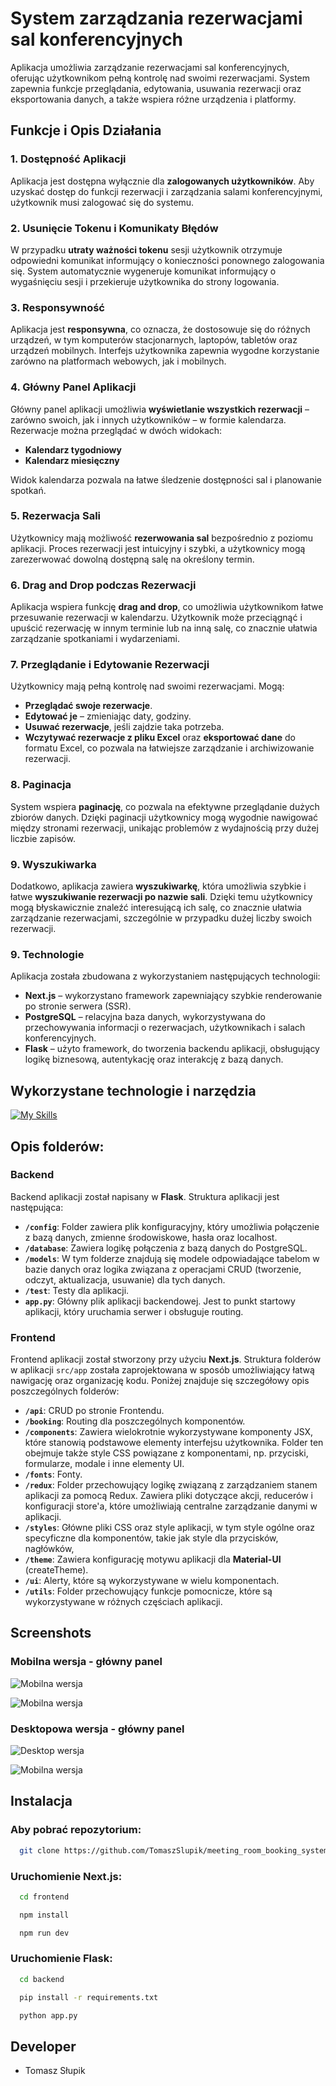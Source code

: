 # System zarządzania rezerwacjami sal konferencyjnych

Aplikacja umożliwia zarządzanie rezerwacjami sal konferencyjnych, oferując użytkownikom pełną kontrolę nad swoimi rezerwacjami. System zapewnia funkcje przeglądania, edytowania, usuwania rezerwacji oraz eksportowania danych, a także wspiera różne urządzenia i platformy. 

## Funkcje i Opis Działania

### 1. Dostępność Aplikacji

Aplikacja jest dostępna wyłącznie dla **zalogowanych użytkowników**. Aby uzyskać dostęp do funkcji rezerwacji i zarządzania salami konferencyjnymi, użytkownik musi zalogować się do systemu.

### 2. Usunięcie Tokenu i Komunikaty Błędów

W przypadku **utraty ważności tokenu** sesji użytkownik otrzymuje odpowiedni komunikat informujący o konieczności ponownego zalogowania się. System automatycznie wygeneruje komunikat informujący o wygaśnięciu sesji i przekieruje użytkownika do strony logowania.

### 3. Responsywność

Aplikacja jest **responsywna**, co oznacza, że dostosowuje się do różnych urządzeń, w tym komputerów stacjonarnych, laptopów, tabletów oraz urządzeń mobilnych. Interfejs użytkownika zapewnia wygodne korzystanie zarówno na platformach webowych, jak i mobilnych.

### 4. Główny Panel Aplikacji

Główny panel aplikacji umożliwia **wyświetlanie wszystkich rezerwacji** – zarówno swoich, jak i innych użytkowników – w formie kalendarza. Rezerwacje można przeglądać w dwóch widokach:
- **Kalendarz tygodniowy**
- **Kalendarz miesięczny**

Widok kalendarza pozwala na łatwe śledzenie dostępności sal i planowanie spotkań.

### 5. Rezerwacja Sali

Użytkownicy mają możliwość **rezerwowania sal** bezpośrednio z poziomu aplikacji. Proces rezerwacji jest intuicyjny i szybki, a użytkownicy mogą zarezerwować dowolną dostępną salę na określony termin.

### 6. Drag and Drop podczas Rezerwacji

Aplikacja wspiera funkcję **drag and drop**, co umożliwia użytkownikom łatwe przesuwanie rezerwacji w kalendarzu. Użytkownik może przeciągnąć i upuścić rezerwację w innym terminie lub na inną salę, co znacznie ułatwia zarządzanie spotkaniami i wydarzeniami.

### 7. Przeglądanie i Edytowanie Rezerwacji

Użytkownicy mają pełną kontrolę nad swoimi rezerwacjami. Mogą:
- **Przeglądać swoje rezerwacje**.
- **Edytować je** – zmieniając daty, godziny.
- **Usuwać rezerwacje**, jeśli zajdzie taka potrzeba.
- **Wczytywać rezerwacje z pliku Excel** oraz **eksportować dane** do formatu Excel, co pozwala na łatwiejsze zarządzanie i archiwizowanie rezerwacji.

### 8. Paginacja

System wspiera **paginację**, co pozwala na efektywne przeglądanie dużych zbiorów danych. Dzięki paginacji użytkownicy mogą wygodnie nawigować między stronami rezerwacji, unikając problemów z wydajnością przy dużej liczbie zapisów.

### 9. Wyszukiwarka

Dodatkowo, aplikacja zawiera **wyszukiwarkę**, która umożliwia szybkie i łatwe **wyszukiwanie rezerwacji po nazwie sali**. Dzięki temu użytkownicy mogą błyskawicznie znaleźć interesującą ich salę, co znacznie ułatwia zarządzanie rezerwacjami, szczególnie w przypadku dużej liczby swoich rezerwacji.

### 9. Technologie

Aplikacja została zbudowana z wykorzystaniem następujących technologii:
- **Next.js** – wykorzystano framework zapewniający szybkie renderowanie po stronie serwera (SSR).
- **PostgreSQL** – relacyjna baza danych, wykorzystywana do przechowywania informacji o rezerwacjach, użytkownikach i salach konferencyjnych.
- **Flask** – użyto framework, do tworzenia backendu aplikacji, obsługujący logikę biznesową, autentykację oraz interakcję z bazą danych.

## Wykorzystane technologie i narzędzia

[![My Skills](https://skillicons.dev/icons?i=html,css,nextjs,materialui,postgres,flask,git,vscode,postman)](https://skillicons.dev)


## Opis folderów:

### Backend

Backend aplikacji został napisany w **Flask**. Struktura aplikacji jest następująca:

- **`/config`**: Folder zawiera plik konfiguracyjny, który umożliwia połączenie z bazą danych, zmienne środowiskowe, hasła oraz localhost.
- **`/database`**: Zawiera logikę połączenia z bazą danych do PostgreSQL.
- **`/models`**: W tym folderze znajdują się modele odpowiadające tabelom w bazie danych oraz logika związana z operacjami CRUD (tworzenie, odczyt, aktualizacja, usuwanie) dla tych danych.
- **`/test`**: Testy dla aplikacji.
- **`app.py`**: Główny plik aplikacji backendowej. Jest to punkt startowy aplikacji, który uruchamia serwer i obsługuje routing.

### Frontend

Frontend aplikacji został stworzony przy użyciu **Next.js**. Struktura folderów w aplikacji `src/app` została zaprojektowana w sposób umożliwiający łatwą nawigację oraz organizację kodu. Poniżej znajduje się szczegółowy opis poszczególnych folderów:


- **`/api`**: CRUD po stronie Frontendu.
- **`/booking`**: Routing dla poszczególnych komponentów.
- **`/components`**: Zawiera wielokrotnie wykorzystywane komponenty JSX, które stanowią podstawowe elementy interfejsu użytkownika. Folder ten obejmuje także style CSS powiązane z komponentami, np. przyciski, formularze, modale i inne elementy UI.
- **`/fonts`**: Fonty.
- **`/redux`**: Folder przechowujący logikę związaną z zarządzaniem stanem aplikacji za pomocą Redux. Zawiera pliki dotyczące akcji, reducerów i konfiguracji store'a, które umożliwiają centralne zarządzanie danymi w aplikacji.
- **`/styles`**: Główne pliki CSS oraz style aplikacji, w tym style ogólne oraz specyficzne dla komponentów, takie jak style dla przycisków, nagłówków,
- **`/theme`**: Zawiera konfigurację motywu aplikacji dla **Material-UI** (createTheme).
- **`/ui`**: Alerty, które są wykorzystywane w wielu komponentach.
- **`/utils`**: Folder przechowujący funkcje pomocnicze, które są wykorzystywane w różnych częściach aplikacji.

## Screenshots

### Mobilna wersja - główny panel
![Mobilna wersja](frontend/public/assets/mobile_main.JPG)

![Mobilna wersja](frontend/public/assets/mobile_rezerwacja.JPG)

### Desktopowa wersja - główny panel
![Desktop wersja](frontend/public/assets/desktop_main.JPG)

![Mobilna wersja](frontend/public/assets/desktop_rezerwacja.JPG)

## Instalacja

### Aby pobrać repozytorium:

```bash
  git clone https://github.com/TomaszSlupik/meeting_room_booking_system.git
```

### Uruchomienie Next.js:

```bash
  cd frontend
```

```bash
  npm install
```

```bash
  npm run dev
```


### Uruchomienie Flask:

```bash
  cd backend
```

```bash
  pip install -r requirements.txt
```

```bash
  python app.py
```

## Developer

- Tomasz Słupik
